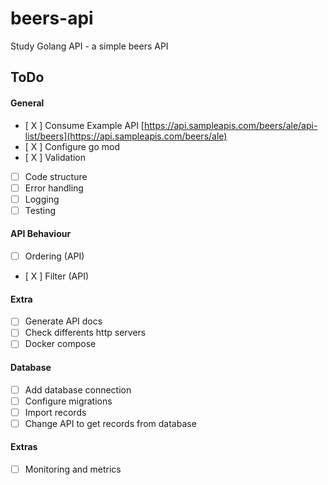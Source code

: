 # beers-api
Study Golang API  - a simple beers API 


## ToDo

#### General
- [ X ] Consume Example API [https://api.sampleapis.com/beers/ale/api-list/beers](https://api.sampleapis.com/beers/ale)
- [ X ] Configure go mod
- [ X ] Validation
- [ ] Code structure
- [ ] Error handling
- [ ] Logging
- [ ] Testing

#### API Behaviour
- [ ] Ordering (API)
- [ X ] Filter (API)

#### Extra
- [ ] Generate API docs
- [ ] Check differents http servers
- [ ] Docker compose

#### Database
- [ ] Add database connection
- [ ] Configure migrations
- [ ] Import records
- [ ] Change API to get records from database

#### Extras
- [ ] Monitoring and metrics